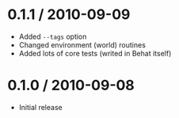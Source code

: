 0.1.1 / 2010-09-09 
==================

  * Added `--tags` option
  * Changed environment (world) routines
  * Added lots of core tests (writed in Behat itself)

0.1.0 / 2010-09-08 
==================

  * Initial release